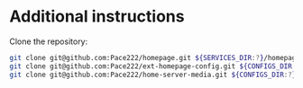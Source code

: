 # Additional instructions

Clone the repository:

```bash
git clone git@github.com:Pace222/homepage.git ${SERVICES_DIR:?}/homepage
git clone git@github.com:Pace222/ext-homepage-config.git ${CONFIGS_DIR:?}/ext-homepage
git clone git@github.com:Pace222/home-server-media.git ${CONFIGS_DIR:?}/media
```
